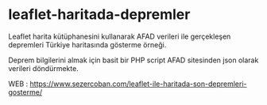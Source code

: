 # leaflet-haritada-depremler
Leaflet harita kütüphanesini kullanarak AFAD verileri ile gerçekleşen depremleri Türkiye haritasında gösterme örneği.

Deprem bilgilerini almak için basit bir PHP script AFAD sitesinden json olarak verileri döndürmekte.

WEB : https://www.sezercoban.com/leaflet-ile-haritada-son-depremleri-gosterme/
